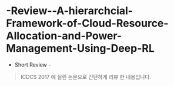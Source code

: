 # -Review--A-hierarchcial-Framework-of-Cloud-Resource-Allocation-and-Power-Management-Using-Deep-RL
- Short Review -
> ICDCS 2017 에 실린 논문으로 간단하게 리뷰 한 내용입니다. 
